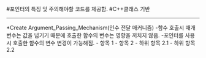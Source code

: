 #포인터의 특징 및 주의해야할 코드를 제공함.
#C++클래스 기반

<hr>
*Create Argument_Passing_Mechanism(인수 전달 매커니즘)
-함수 호출시 매개변수는 값을 넘기기 때문에 호출한 함수의 변수는 영향을 끼치지 않음.
-포인터를 사용시 호출한 함수의 변수 변경이 가능해짐.
- 항목 1
- 항목 2
  - 하위 항목 2.1
  - 하위 항목 2.2
